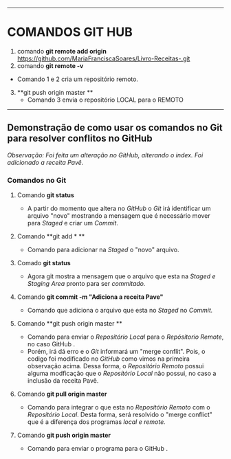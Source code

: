 ---------------------------------------------------------------------------------

# COMANDOS GIT HUB 

1.  comando **git remote add origin** https://github.com/MariaFranciscaSoares/Livro-Receitas-.git
2.  comando **git remote -v**
- Comando 1 e 2 cria um repositório remoto.
3. **git push origin master **
   - Comando 3 envia o repositório LOCAL para o REMOTO


---------------------------------------------------------------------------------

## Demonstração de como usar os comandos no Git para resolver conflitos no GitHub

*Observação: Foi feita um alteração no GitHub, alterando o index. Foi adicionado 
a receita Pavê.*

### Comandos no Git 

1.  Comando **git status**
    - A partir do momento que altera no *GitHub* o *Git* irá identificar um arquivo "novo" mostrando a mensagem que  é necessário mover para *Staged* e criar um *Commit*.
2. Comando **git add *  **  
      - Comando para adicionar na *Staged* o "novo" arquivo.
3. Comado **git status**
      - Agora git mostra a mensagem que o arquivo que esta na *Staged  e Staging Area* pronto para ser *commitado.*
4. Comando **git commit -m  "Adiciona a receita Pave"**
      - Comando que adiciona o arquivo que esta no *Staged*
         no *Commit.*
5.  Comando **git push origin master **
       - Comando para enviar o *Repositório Local* para o *Repósitorio Remote*, no caso GitHub .
       -  Porém, irá dá erro e o *Git* informará um "merge conflit". Pois, o codigo foi  modificado no *GitHub* como vimos na primeira observação acima. Dessa forma, o *Repositório Remoto* possui alguma modficação que o *Reposítório Local* não possui, no caso a inclusão da receita Pavê. 
6. Comando **git pull origin master**
      - Comando para integrar o que esta no *Repositório Remoto* com o *Reposítório Local*. Desta forma, será resolvido o "merge conflict" que é  a  diferença dos programas  *local e remote.* 

7.  Comando **git push origin master**
       -  Comando para enviar o programa para o GitHub .















